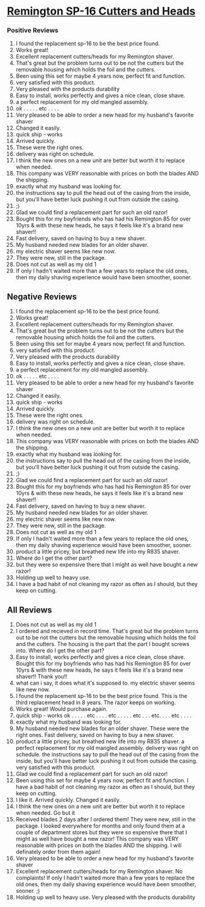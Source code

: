 # [Remington SP-16 Cutters and Heads](https://products.checkmycream.com/products/remington-sp-16-cutters-and-heads.html)

### Positive Reviews

<ol>
      <li>I found the replacement sp-16 to be the best price found.</li>
      <li>Works great!  </li>
      <li>Excellent replacement cutters/heads for my Remington shaver.</li>
      <li>That&#x27;s great but the problem turns out to be not the cutters but the removable housing which holds the foil and the cutters.</li>
      <li>Been using this set for maybe 4 years now, perfect fit and function.</li>
      <li>very satisfied with this product.</li>
      <li>Very pleased with the products durability</li>
      <li>Easy to install, works perfectly and gives a nice clean, close shave.</li>
      <li>a perfect replacement for my old mangled assembly.  </li>
      <li>ok . . . . . etc . . . .</li>
      <li>Very pleased to be able to order a new head for my husband&#x27;s favorite shaver</li>
      <li>Changed it easily.</li>
      <li>quick ship - works</li>
      <li>Arrived quickly.</li>
      <li>These were the right ones.</li>
      <li>delivery was right on schedule.  </li>
      <li>I think the new ones on a new unit are better but worth it to replace when needed.  </li>
      <li>This company was VERY reasonable with prices on both the blades AND the shipping.</li>
      <li>exactly what my husband was looking for.</li>
      <li>the instructions say to pull the head out of the casing from the inside, but you&#x27;ll have better luck pushing it out from outside the casing.  </li>
      <li>;)</li>
      <li>Glad we could find a replacement part for such an old razor!</li>
      <li>Bought this for my boyfriends who has had his Remington 85 for over 10yrs &amp; with these new heads, he says it feels like it&#x27;s a brand new shaver!!</li>
      <li>Fast delivery, saved on having to buy a new shaver.</li>
      <li>My husband needed new blades for an older shaver.</li>
      <li>my electric shaver seems like new now.</li>
      <li>They were new, still in the package.</li>
      <li>Does not cut as well as my old 1</li>
      <li>If only I hadn&#x27;t waited more than a few years to replace the old ones, then my daily shaving experience would have been smoother, sooner.</li>
</ol>


<h2>Negative Reviews</h2>
<ol>
<li> I found the replacement sp-16 to be the best price found.</li>
<li> Works great!  </li>
<li> Excellent replacement cutters/heads for my Remington shaver.</li>
<li> That&#x27;s great but the problem turns out to be not the cutters but the removable housing which holds the foil and the cutters.</li>
<li> Been using this set for maybe 4 years now, perfect fit and function.</li>
<li> very satisfied with this product.</li>
<li> Very pleased with the products durability</li>
<li> Easy to install, works perfectly and gives a nice clean, close shave.</li>
<li> a perfect replacement for my old mangled assembly.  </li>
<li> ok . . . . . etc . . . .</li>
<li> Very pleased to be able to order a new head for my husband&#x27;s favorite shaver</li>
<li> Changed it easily.</li>
<li> quick ship - works</li>
<li> Arrived quickly.</li>
<li> These were the right ones.</li>
<li> delivery was right on schedule.  </li>
<li> I think the new ones on a new unit are better but worth it to replace when needed.  </li>
<li> This company was VERY reasonable with prices on both the blades AND the shipping.</li>
<li> exactly what my husband was looking for.</li>
<li> the instructions say to pull the head out of the casing from the inside, but you&#x27;ll have better luck pushing it out from outside the casing.  </li>
<li> ;)</li>
<li> Glad we could find a replacement part for such an old razor!</li>
<li> Bought this for my boyfriends who has had his Remington 85 for over 10yrs &amp; with these new heads, he says it feels like it&#x27;s a brand new shaver!!</li>
<li> Fast delivery, saved on having to buy a new shaver.</li>
<li> My husband needed new blades for an older shaver.</li>
<li> my electric shaver seems like new now.</li>
<li> They were new, still in the package.</li>
<li> Does not cut as well as my old 1</li>
<li> If only I hadn&#x27;t waited more than a few years to replace the old ones, then my daily shaving experience would have been smoother, sooner.</li>
<li> product a little pricey, but breathed new life into my R835 shaver.  </li>
<li> Where do I get the other part?</li>
<li> but they were so expensive there that I might as well have bought a new razor!</li>
<li> Holding up well to heavy use.  </li>
<li> I have a bad habit of not cleaning my razor as often as I should, but they keep on cutting.</li>
</ol>

<h2>All Reviews</h2>

<ol>
    <li> Does not cut as well as my old 1</li>
    <li> I ordered and recieved in record time.  That&#x27;s great but the problem turns out to be not the cutters but the removable housing which holds the foil and the cutters. The housing is the part that the part I bought screws into.  Where do I get the other part?</li>
    <li> Easy to install, works perfectly and gives a nice clean, close shave. Bought this for my boyfriends who has had his Remington 85 for over 10yrs &amp; with these new heads, he says it feels like it&#x27;s a brand new shaver!! Thank you!!</li>
    <li> what can i say, it does what it&#x27;s supposed to. my electric shaver seems like new now.</li>
    <li> I found the replacement sp-16 to be the best price found. This is the third replacement head in 8 years. The razor keeps on working.</li>
    <li> Works great!  Would purchase again.</li>
    <li> quick ship - works ok . . . . . etc . . . . etc  . . . . . etc . . . etc. . . . etc . . . .</li>
    <li> exactly what my husband was looking for.</li>
    <li> My husband needed new blades for an older shaver. These were the right ones. Fast delivery, saved on having to buy a new shaver.</li>
    <li> product a little pricey, but breathed new life into my R835 shaver.  a perfect replacement for my old mangled assembly.  delivery was right on schedule.  the instructions say to pull the head out of the casing from the inside, but you&#x27;ll have better luck pushing it out from outside the casing.  very satisfied with this product.</li>
    <li> Glad we could find a replacement part for such an old razor!</li>
    <li> Been using this set for maybe 4 years now, perfect fit and function. I have a bad habit of not cleaning my razor as often as I should, but they keep on cutting.</li>
    <li> I like it. Arrived quickly. Changed it easily.</li>
    <li> I think the new ones on a new unit are better but worth it to replace when needed.  Go but it</li>
    <li> Received blades 2 days after I ordered them! They were new, still in the package. I looked everywhere for months and only found them at a couple of department stores but they were so expensive there that I might as well have bought a new razor! This company was VERY reasonable with prices on both the blades AND the shipping. I will definately order from them again!</li>
    <li> Very pleased to be able to order a new head for my husband&#x27;s favorite shaver</li>
    <li> Excellent replacement cutters/heads for my Remington shaver. No complaints! If only I hadn&#x27;t waited more than a few years to replace the old ones, then my daily shaving experience would have been smoother, sooner. ;)</li>
    <li> Holding up well to heavy use.  Very pleased with the products durability</li>
</ol>




